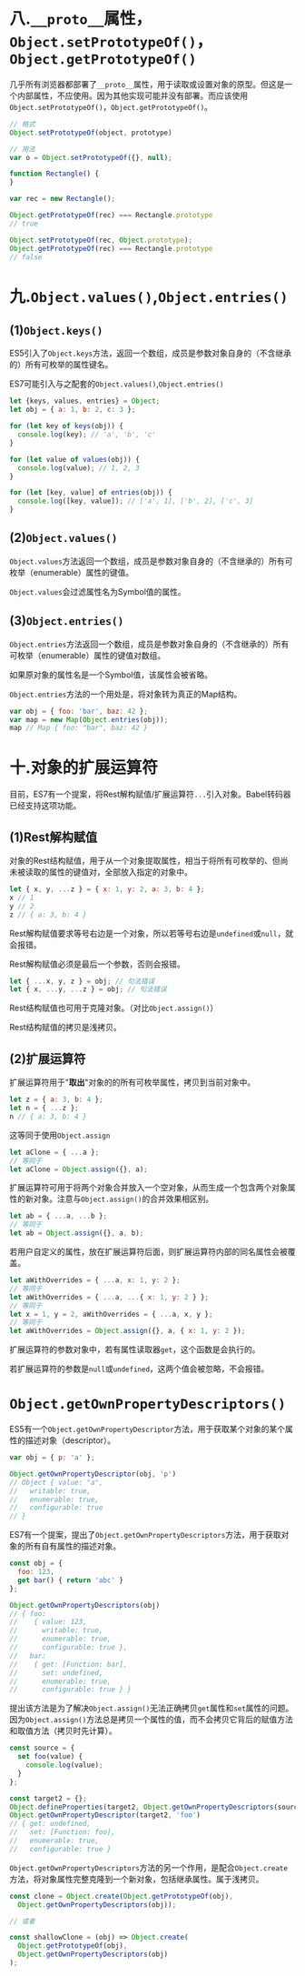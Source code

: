 # 八.`__proto__`属性，`Object.setPrototypeOf()`，`Object.getPrototypeOf()`

几乎所有浏览器都部署了`__proto__`属性，用于读取或设置对象的原型。但这是一个内部属性，不应使用。因为其他实现可能并没有部署。而应该使用`Object.setPrototypeOf()`，`Object.getPrototypeOf()`。

```javascript
// 格式
Object.setPrototypeOf(object, prototype)

// 用法
var o = Object.setPrototypeOf({}, null);
```

```javascript
function Rectangle() {
}

var rec = new Rectangle();

Object.getPrototypeOf(rec) === Rectangle.prototype
// true

Object.setPrototypeOf(rec, Object.prototype);
Object.getPrototypeOf(rec) === Rectangle.prototype
// false
```

# 九.`Object.values()`,`Object.entries()`

## (1)`Object.keys()`

ES5引入了`Object.keys`方法，返回一个数组，成员是参数对象自身的（不含继承的）所有可枚举的属性键名。

ES7可能引入与之配套的`Object.values()`,`Object.entries()`

```javascript
let {keys, values, entries} = Object;
let obj = { a: 1, b: 2, c: 3 };

for (let key of keys(obj)) {
  console.log(key); // 'a', 'b', 'c'
}

for (let value of values(obj)) {
  console.log(value); // 1, 2, 3
}

for (let [key, value] of entries(obj)) {
  console.log([key, value]); // ['a', 1], ['b', 2], ['c', 3]
}
```

## (2)`Object.values()`

`Object.values`方法返回一个数组，成员是参数对象自身的（不含继承的）所有可枚举（enumerable）属性的键值。

`Object.values`会过滤属性名为Symbol值的属性。

## (3)`Object.entries()`

`Object.entries`方法返回一个数组，成员是参数对象自身的（不含继承的）所有可枚举（enumerable）属性的键值对数组。

如果原对象的属性名是一个Symbol值，该属性会被省略。

`Object.entries`方法的一个用处是，将对象转为真正的Map结构。

```javascript
var obj = { foo: 'bar', baz: 42 };
var map = new Map(Object.entries(obj));
map // Map { foo: "bar", baz: 42 }
```

# 十.对象的扩展运算符

目前，ES7有一个提案，将Rest解构赋值/扩展运算符`...`引入对象。Babel转码器已经支持这项功能。

## (1)Rest解构赋值

对象的Rest结构赋值，用于从一个对象提取属性，相当于将所有可枚举的、但尚未被读取的属性的键值对，全部放入指定的对象中。

```javascript
let { x, y, ...z } = { x: 1, y: 2, a: 3, b: 4 };
x // 1
y // 2
z // { a: 3, b: 4 }
```

Rest解构赋值要求等号右边是一个对象，所以若等号右边是`undefined`或`null`，就会报错。

Rest解构赋值必须是最后一个参数，否则会报错。

```javascript
let { ...x, y, z } = obj; // 句法错误
let { x, ...y, ...z } = obj; // 句法错误
```

Rest结构赋值也可用于克隆对象。（对比`Object.assign()`）

Rest结构赋值的拷贝是浅拷贝。

## (2)扩展运算符

扩展运算符用于"**取出**"对象的的所有可枚举属性，拷贝到当前对象中。

```javascript
let z = { a: 3, b: 4 };
let n = { ...z };
n // { a: 3, b: 4 }
```

这等同于使用`Object.assign`

```javascript
let aClone = { ...a };
// 等同于
let aClone = Object.assign({}, a);
```

扩展运算符可用于将两个对象合并放入一个空对象，从而生成一个包含两个对象属性的新对象。注意与`Object.assign()`的合并效果相区别。

```javascript
let ab = { ...a, ...b };
// 等同于
let ab = Object.assign({}, a, b);
```

若用户自定义的属性，放在扩展运算符后面，则扩展运算符内部的同名属性会被覆盖。

```javascript
let aWithOverrides = { ...a, x: 1, y: 2 };
// 等同于
let aWithOverrides = { ...a, ...{ x: 1, y: 2 } };
// 等同于
let x = 1, y = 2, aWithOverrides = { ...a, x, y };
// 等同于
let aWithOverrides = Object.assign({}, a, { x: 1, y: 2 });
```

扩展运算符的参数对象中，若有属性读取器`get`，这个函数是会执行的。

若扩展运算符的参数是`null`或`undefined`，这两个值会被忽略，不会报错。

# `Object.getOwnPropertyDescriptors()`

ES5有一个`Object.getOwnPropertyDescriptor`方法，用于获取某个对象的某个属性的描述对象（descriptor）。

```javascript
var obj = { p: 'a' };

Object.getOwnPropertyDescriptor(obj, 'p')
// Object { value: "a",
//   writable: true,
//   enumerable: true,
//   configurable: true
// }
```

ES7有一个提案，提出了`Object.getOwnPropertyDescriptors`方法，用于获取对象的所有自有属性的描述对象。

```javascript
const obj = {
  foo: 123,
  get bar() { return 'abc' }
};

Object.getOwnPropertyDescriptors(obj)
// { foo:
//    { value: 123,
//      writable: true,
//      enumerable: true,
//      configurable: true },
//   bar:
//    { get: [Function: bar],
//      set: undefined,
//      enumerable: true,
//      configurable: true } }
```

提出该方法是为了解决`Object.assign()`无法正确拷贝`get`属性和`set`属性的问题。因为`Object.assign()`方法总是拷贝一个属性的值，而不会拷贝它背后的赋值方法和取值方法（拷贝时先计算）。

```javascript
const source = {
  set foo(value) {
    console.log(value);
  }
};

const target2 = {};
Object.defineProperties(target2, Object.getOwnPropertyDescriptors(source));
Object.getOwnPropertyDescriptor(target2, 'foo')
// { get: undefined,
//   set: [Function: foo],
//   enumerable: true,
//   configurable: true }
```

`Object.getOwnPropertyDescriptors`方法的另一个作用，是配合`Object.create`方法，将对象属性完整克隆到一个新对象，包括继承属性。属于浅拷贝。

```javascript
const clone = Object.create(Object.getPrototypeOf(obj),
  Object.getOwnPropertyDescriptors(obj));

// 或者

const shallowClone = (obj) => Object.create(
  Object.getPrototypeOf(obj),
  Object.getOwnPropertyDescriptors(obj)
);
```

